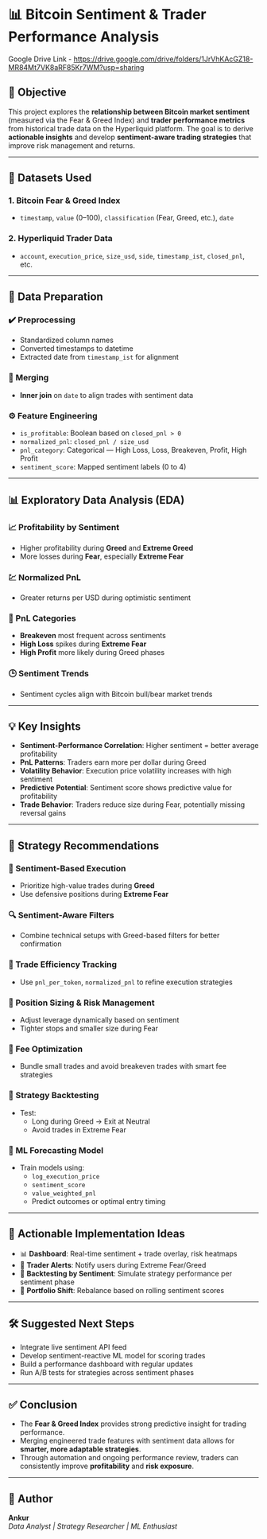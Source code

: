# 📊 Bitcoin Sentiment & Trader Performance Analysis

Google Drive Link - https://drive.google.com/drive/folders/1JrVhKAcGZ18-MR84Mt7VK8aRF85Kr7WM?usp=sharing

## 🧠 Objective
This project explores the **relationship between Bitcoin market sentiment** (measured via the Fear & Greed Index) and **trader performance metrics** from historical trade data on the Hyperliquid platform. The goal is to derive **actionable insights** and develop **sentiment-aware trading strategies** that improve risk management and returns.

---

## 📁 Datasets Used

### 1. **Bitcoin Fear & Greed Index**
- `timestamp`, `value` (0–100), `classification` (Fear, Greed, etc.), `date`

### 2. **Hyperliquid Trader Data**
- `account`, `execution_price`, `size_usd`, `side`, `timestamp_ist`, `closed_pnl`, etc.

---

## 🧹 Data Preparation

### ✔️ Preprocessing
- Standardized column names
- Converted timestamps to datetime
- Extracted date from `timestamp_ist` for alignment

### 🔗 Merging
- **Inner join** on `date` to align trades with sentiment data

### ⚙️ Feature Engineering
- `is_profitable`: Boolean based on `closed_pnl > 0`
- `normalized_pnl`: `closed_pnl / size_usd`
- `pnl_category`: Categorical — High Loss, Loss, Breakeven, Profit, High Profit
- `sentiment_score`: Mapped sentiment labels (0 to 4)

---

## 📊 Exploratory Data Analysis (EDA)

### 📈 Profitability by Sentiment
- Higher profitability during **Greed** and **Extreme Greed**
- More losses during **Fear**, especially **Extreme Fear**

### 💹 Normalized PnL
- Greater returns per USD during optimistic sentiment

### 🧮 PnL Categories
- **Breakeven** most frequent across sentiments
- **High Loss** spikes during **Extreme Fear**
- **High Profit** more likely during Greed phases

### 🕒 Sentiment Trends
- Sentiment cycles align with Bitcoin bull/bear market trends

---

## 💡 Key Insights

- **Sentiment-Performance Correlation**: Higher sentiment = better average profitability
- **PnL Patterns**: Traders earn more per dollar during Greed
- **Volatility Behavior**: Execution price volatility increases with high sentiment
- **Predictive Potential**: Sentiment score shows predictive value for profitability
- **Trade Behavior**: Traders reduce size during Fear, potentially missing reversal gains

---

## 🎯 Strategy Recommendations

### 📌 Sentiment-Based Execution
- Prioritize high-value trades during **Greed**
- Use defensive positions during **Extreme Fear**

### 🔍 Sentiment-Aware Filters
- Combine technical setups with Greed-based filters for better confirmation

### 🧠 Trade Efficiency Tracking
- Use `pnl_per_token`, `normalized_pnl` to refine execution strategies

### 💼 Position Sizing & Risk Management
- Adjust leverage dynamically based on sentiment
- Tighter stops and smaller size during Fear

### 💸 Fee Optimization
- Bundle small trades and avoid breakeven trades with smart fee strategies

### 🧪 Strategy Backtesting
- Test:
  - Long during Greed → Exit at Neutral
  - Avoid trades in Extreme Fear

### 🤖 ML Forecasting Model
- Train models using:
  - `log_execution_price`
  - `sentiment_score`
  - `value_weighted_pnl`
  - Predict outcomes or optimal entry timing

---

## 🚀 Actionable Implementation Ideas

- 📊 **Dashboard**: Real-time sentiment + trade overlay, risk heatmaps
- 📢 **Trader Alerts**: Notify users during Extreme Fear/Greed
- 🧪 **Backtesting by Sentiment**: Simulate strategy performance per sentiment phase
- 💼 **Portfolio Shift**: Rebalance based on rolling sentiment scores

---

## 🛠️ Suggested Next Steps

- Integrate live sentiment API feed
- Develop sentiment-reactive ML model for scoring trades
- Build a performance dashboard with regular updates
- Run A/B tests for strategies across sentiment phases

---

## ✅ Conclusion

- The **Fear & Greed Index** provides strong predictive insight for trading performance.
- Merging engineered trade features with sentiment data allows for **smarter, more adaptable strategies**.
- Through automation and ongoing performance review, traders can consistently improve **profitability** and **risk exposure**.

---

## 📌 Author

**Ankur**  
*Data Analyst | Strategy Researcher | ML Enthusiast*

